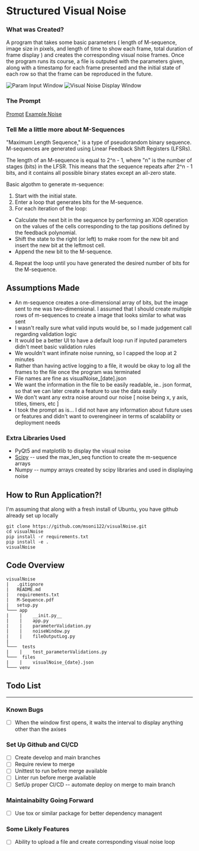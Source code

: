 # Structured Visual Noise 

### What was Created?
A program that takes some basic parameters ( length of M-sequence, image size in pixels, and length of time to show each frame, total duration of frame display ) and creates the corresponding visual noise frames. Once the program runs its course, a file is outputed with the parameters given, along with a timestamp for each frame presented and the initial state of each row so that the frame can be reproduced in the future.

![Param Input Window](https://github.com/msoni122/visualNoise/assets/36343747/cfcdbef1-1694-4db8-8a19-21b02d1144d0)
![Visual Noise Display Window](https://github.com/msoni122/visualNoise/assets/36343747/1c259302-dc47-4885-980c-9d6f02df7fe8)


### The Prompt
[Prompt]()
[Example Noise]()

### Tell Me a little more about M-Sequences
"Maximum Length Sequence," is a type of pseudorandom binary sequence. M-sequences are generated using Linear Feedback Shift Registers (LFSRs). 

The length of an M-sequence is equal to 2^n - 1, where "n" is the number of stages (bits) in the LFSR. This means that the sequence repeats after 2^n - 1 bits, and it contains all possible binary states except an all-zero state.

Basic algothm to generate m-sequence:
1. Start with the initial state.
2. Enter a loop that generates bits for the M-sequence.
3. For each iteration of the loop:
- Calculate the next bit in the sequence by performing an XOR operation on the values of the cells corresponding to the tap positions defined by the feedback polynomial.
- Shift the state to the right (or left) to make room for the new bit and insert the new bit at the leftmost cell.
- Append the new bit to the M-sequence.
4. Repeat the loop until you have generated the desired number of bits for the M-sequence.

## Assumptions Made
- An m-sequence creates a one-dimensional array of bits, but the image sent to me was two-dimensional. I assumed that I should create multiple rows of m-sequences to create a image that looks similar to what was sent
- I wasn't really sure what valid inputs would be, so I made judgement call regarding validation logic
- It would be a better UI to have a default loop run if inputed parameters didn't meet basic validation rules
- We wouldn't want infinate noise running, so I capped the loop at 2 minutes
- Rather than having active logging to a file, it would be okay to log all the frames to the file once the program was terminated
- File names are fine as visualNoise_[date].json 
- We want the information in the file to be easily readable, ie.. json format, so that we can later create a feature to use the data easily
- We don't want any extra noise around our noise [ noise being x, y axis, titles, timers, etc ]
- I took the prompt as is... I did not have any information about future uses or features and didn't want to overengineer in terms of scalability or deployment needs

### Extra Libraries Used
- PyQt5 and matplotlib to display the visual noise
- [Scipy](https://docs.scipy.org/doc/scipy/reference/generated/scipy.signal.max_len_seq.html) -- used the max_len_seq function to create the m-sequence arrays
- Numpy -- numpy arrays created by scipy libraries and used in displaying noise

## How to Run Application?!
I'm assuming that along with a fresh install of Ubuntu, you have github already set up locally
```
git clone https://github.com/msoni122/visualNoise.git
cd visualNoise
pip install -r requirements.txt
pip install -e .
visualNoise
```

## Code Overview
```
visualNoise
|   .gitignore
|   README.md
|   requirements.txt
|   M-Sequence.pdf
|   setup.py
└─── app
|    |    __init.py__
|    |    app.py
|    |    parameterValidation.py
|    |    noiseWindow.py
|    |    fileOutputLog.py
|
└───  tests
|    |    test_parameterValidations.py
└───  files
|    |    visualNoise_{date}.json
└─── venv
```

## Todo List
---
### Known Bugs
- [ ] When the window first opens, it waits the interval to display anything other than the axises

### Set Up Github and CI/CD
- [ ] Create develop and main branches
- [ ] Require review to merge
- [ ] Unittest to run before merge available
- [ ] Linter run before merge available
- [ ] SetUp proper CI/CD -- automate deploy on merge to main branch

### Maintainabilty Going Forward
- [ ] Use tox or similar package for better dependency managent

### Some Likely Features
- [ ] Ability to upload a file and create corresponding visual noise loop

